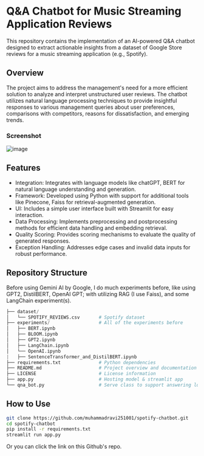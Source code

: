 # Q&A Chatbot for Music Streaming Application Reviews
This repository contains the implementation of an AI-powered Q&A chatbot designed to extract actionable insights from a dataset of Google Store reviews for a music streaming application (e.g., Spotify).

## Overview
The project aims to address the management's need for a more efficient solution to analyze and interpret unstructured user reviews. The chatbot utilizes natural language processing techniques to provide insightful responses to various management queries about user preferences, comparisons with competitors, reasons for dissatisfaction, and emerging trends.

### Screenshot
![image](https://github.com/muhammadravi251001/spotify-chatbot/assets/78993021/7424c89e-3003-4dee-b230-b52a65dda1ce)

## Features
- Integration: Integrates with language models like chatGPT, BERT for natural language understanding and generation.
- Framework: Developed using Python with support for additional tools like Pinecone, Faiss for retrieval-augmented generation.
- UI: Includes a simple user interface built with Streamlit for easy interaction.
- Data Processing: Implements preprocessing and postprocessing methods for efficient data handling and embedding retrieval.
- Quality Scoring: Provides scoring mechanisms to evaluate the quality of generated responses.
- Exception Handling: Addresses edge cases and invalid data inputs for robust performance.

## Repository Structure

Before using Gemini AI by Google, I do much experiments before, like using GPT2, DistilBERT, OpenAI GPT; with utilizing RAG (I use Faiss), and some LangChain experiment(s).
```python
├── dataset/
│   └── SPOTIFY_REVIEWS.csv       # Spotify dataset
├── experiments/                  # All of the experiments before
│   ├── BERT.ipynb
│   ├── BLOOM.ipynb
│   ├── GPT2.ipynb
│   ├── LangChain.ipynb
│   └── OpenAI.ipynb
|   ├── SentenceTransformer_and_DistilBERT.ipynb
├── requirements.txt              # Python dependencies
├── README.md                     # Project overview and documentation
├── LICENSE                       # License information
├── app.py                        # Hosting model & streamlit app
└── qna_bot.py                    # Serve class to support answering logic
```
## How to Use
```bash
git clone https://github.com/muhammadravi251001/spotify-chatbot.git
cd spotify-chatbot
pip install -r requirements.txt
streamlit run app.py
```
Or you can click the link on this Github's repo.
